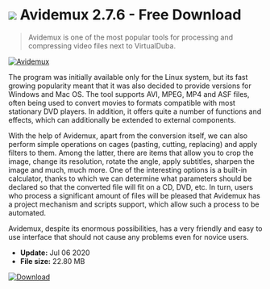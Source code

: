 # ![](https://cdn.softexe.net/static/icon/win.gif) Avidemux 2.7.6 - Free Download

> Avidemux is one of the most popular tools for processing and compressing video files next to VirtualDuba.

[![Avidemux](https://gallery.dpcdn.pl/imgc/Tools/1040/g_-_420x350_1.5_-_x20100703114621.png)](https://softexe.net/win/multimedia/video/avidemux:pRpfc.html)

The program was initially available only for the Linux system, but its fast growing popularity meant that it was also decided to provide versions for Windows and Mac OS. The tool supports AVI, MPEG, MP4 and ASF files, often being used to convert movies to formats compatible with most stationary DVD players. In addition, it offers quite a number of functions and effects, which can additionally be extended to external components.
 
 With the help of Avidemux, apart from the conversion itself, we can also perform simple operations on cages (pasting, cutting, replacing) and apply filters to them. Among the latter, there are items that allow you to crop the image, change its resolution, rotate the angle, apply subtitles, sharpen the image and much, much more. One of the interesting options is a built-in calculator, thanks to which we can determine what parameters should be declared so that the converted file will fit on a CD, DVD, etc. In turn, users who process a significant amount of files will be pleased that Avidemux has a project mechanism and scripts support, which allow such a process to be automated.
 
 Avidemux, despite its enormous possibilities, has a very friendly and easy to use interface that should not cause any problems even for novice users.


- **Update:** Jul 06 2020
- **File size:** 22.80 MB

[![Download](https://cdn.softexe.net/static/img/download.png)](https://softexe.net/win/multimedia/video/avidemux:pRpfc.html)

